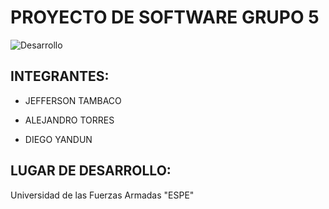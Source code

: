 # PROYECTO DE SOFTWARE GRUPO 5
![Desarrollo](http://maserinformatica.com/assets/img/desarrollo.jpg)

 

## INTEGRANTES:

* JEFFERSON TAMBACO

* ALEJANDRO TORRES

* DIEGO YANDUN


## LUGAR DE DESARROLLO:
Universidad de las Fuerzas Armadas "ESPE"

